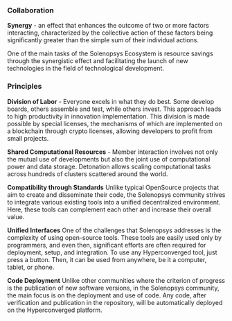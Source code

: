 ### Collaboration

**Synergy** - an effect that enhances the outcome of two or more factors interacting, characterized by the collective
action of these factors being significantly greater than the simple sum of their individual actions.

One of the main tasks of the Solenopsys Ecosystem is resource savings through the synergistic effect and facilitating
the launch of new technologies in the field of technological development.

### Principles

**Division of Labor** - Everyone excels in what they do best. Some develop boards, others assemble and test, while
others invest. This approach leads to high productivity in innovation implementation. This division is made possible by
special licenses, the mechanisms of which are implemented on a blockchain through crypto licenses, allowing developers
to profit from small projects.

**Shared Computational Resources** - Member interaction involves not only the mutual use of developments but also the
joint use of computational power and data storage. Detonation allows scaling computational tasks across hundreds of
clusters scattered around the world.

**Compatibility through Standards**
Unlike typical OpenSource projects that aim to create and disseminate their code, the Solenopsys community strives to
integrate various existing tools into a unified decentralized environment. Here, these tools can complement each other
and increase their overall value.

**Unified Interfaces**
One of the challenges that Solenopsys addresses is the complexity of using open-source tools. These tools are easily
used only by programmers, and even then, significant efforts are often required for deployment, setup, and integration.
To use any Hyperconverged tool, just press a button. Then, it can be used from anywhere, be it a computer, tablet, or
phone.

**Code Deployment**
Unlike other communities where the criterion of progress is the publication of new software versions, in the Solenopsys
community, the main focus is on the deployment and use of code. Any code, after verification and publication in the
repository, will be automatically deployed on the Hyperconverged platform.

